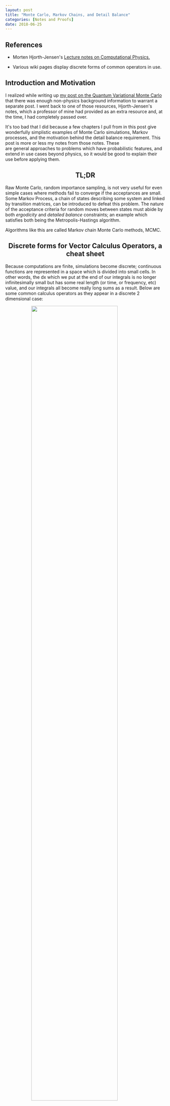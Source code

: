 ```yaml
---
layout: post
title: "Monte Carlo, Markov Chains, and Detail Balance"
categories: [Notes and Proofs]
date: 2018-06-25
---
```


<script type="text/x-mathjax-config">
MathJax.Hub.Config({
  CommonHTML: { scale: 150 },
  tex2jax: {inlineMath: [['$','$'], ['\\(','\\)']]}
});
</script>
<script type="text/javascript" async
src="https://cdnjs.cloudflare.com/ajax/libs/mathjax/2.7.0/MathJax.js?config=TeX-AMS-MML_HTMLorMML" type="text/javascript"></script>

<h2>References</h2>

- Morten Hjorth-Jensen's <a href="http://www.uio.no/studier/emner/matnat/fys/FYS3150/h09/undervisningsmateriale/Lecture%20Notes/lectures2009.pdf" target="_blank">Lecture notes on Computational Physics.</a>

- Various wiki pages display discrete forms of common operators in use.


<h2>Introduction and Motivation</h2>	

I realized while writing up [my post on the Quantum Variational Monte Carlo](2017-07-19-Variational-Monte-Carlo-in-QM.md ) that there was enough non-physics background information to warrant a separate post. I went back to one of those resources, Hjorth-Jensen's notes, which a professor of mine had provided as an extra resource and, at the time, I had completely passed over.

It's too bad that I did because a few chapters I pull from in this post give wonderfully simplistic examples of Monte Carlo simulations, Markov processes, and the motivation behind the detail balance requirement. This post is more or less my notes from those notes. These are general approaches to problems which have probabilistic features, and extend in use cases beyond physics, so it would be good to explain their use before applying them.

<h2 align="center">TL;DR</h2>

Raw Monte Carlo, random importance sampling, is not very useful for even simple cases where methods fail to converge if the acceptances are small. Some Markov Process, a chain of states describing some system and linked by transition matrices, can be introduced to defeat this problem. The nature of the acceptance criteria for random moves between states must abide by both *ergodicity* and *detailed balance* constraints; an example which satisfies both being the Metropolis-Hastings algorithm.

Algorithms like this are called Markov chain Monte Carlo methods, MCMC.

<h2 align="center">Discrete forms for Vector Calculus Operators, a cheat sheet</h2>

Because computations are finite, simulations become discrete; continuous functions are represented in a space which is divided into small cells. In other words, the dx which we put at the end of our integrals is no longer infinitesimally small but has some real length (or time, or frequency, etc) value, and our integrals all become really long sums as a result. Below are some common calculus operators as they appear in a discrete 2 dimensional case:

<figure>
	<img src="{{site.baseurl}}/images/markov-chains/discreteoperatorsunaltered1.png" style="padding-bottom:0.5em; width:80%; margin-left:auto; margin-right:auto; display:block;" />
	<figcaption style="text-align:center;"></figcaption>
</figure>

Which I borrowed from [a chapter of Nvidias cuda gems book](http://meatfighter.com/fluiddynamics/GPU_Gems_Chapter_38.pdf) to avoid the Latex work. I promise that thinking about these for a minute to check that they make sense is worth anyone's time here.

<h2 align="center">Markov Chains, Discretized Diffusion example</h2>

We can apply a Markov chain to random walks simulating the evolution described by the diffusion equation:

<div style="font-size: 150%;">
	$$ \frac{\partial w(x, t)}{\partial t} = D \frac{\partial^2 w(x,t)}{\partial x^2} $$
</div>
where

<div style="font-size: 150%;">
	$$ w(x, t)\partial x $$
</div>
is the probability of finding a particle in some discrete region dx and at some time t. It is the classical equivalent of the wavefunction I discuss in the variational monte carlo project.

The *chain* in a Markov chain is a chain between states of a system. The states of *our* system, for example, can be simply the set of [0, 1] values indicating the position of a particle on a discrete lattice in one dimensional space, with divisions of length $l$

<figure>
	<img src="{{site.baseurl}}/images/markov-chains/discretelineplot.png" style="padding-bottom:0.5em; width:80%; margin-left:auto; margin-right:auto; display:block;" />
	<figcaption style="text-align:center;"></figcaption>
</figure>

Additionally, we can introduce a probability that the particle will will move right or left by the distance l, Pl, and Pr during some (also discretized) time step $\Delta t = \epsilon$. This can be written:

<div style="font-size: 150%;">
	$$ W_{ij} (\epsilon) = w(il - jl, \epsilon) $$
</div>

where:

<div style="font-size: 150%;">
	$$ w(il - jl, \epsilon) = 
		\begin{cases}
			\frac{1}{2} & \text{if $|i - j| = 1$} 
			0 & \text{otherwise}
		\end{cases}
	$$
</div>

The PDF at any later timestep t is generated by applying the transition function w, n times to the state, where n is the number of discrete timesteps to walk through. We can represent the transition in matrix form:

<div style="font-size: 150%;">
	$$ w^n(\epsilon)_{ij} = w(il - jl, n\epsilon) $$
</div>

and therefore:
<div style="font-size: 150%;">
	$$ \vec{w}(n\epsilon) = \hat W(\epsilon) \vec{w}(0) $$
</div>

Our transition matrix looks like the combination of two matrices which represent right moves $\hat{R}$ and left moves $\hat{L}$ and we apply it to our state with the point at zero:

<div style="font-size: 150%;">

	$$ \begin{pmatrix}
	0 & \frac{1}{2} & 0 & 0 & 0 \\\\
	\frac{1}{2} & 0 & \frac{1}{2} & 0 & 0 \\\\
	0 & \frac{1}{2} & 0 & \frac{1}{2} & 0 \\\\
	0 & 0 & \frac{1}{2} & 0 & \frac{1}{2} \\\\
	0 & 0 & 0 & \frac{1}{2} & 0 \\\\ 
	\end{pmatrix}

</div>

This sort transition matrix is sometimes called a Markov matrix, a Probability matrix, or a Stochastic matrix. Note that because all rows and all columns sum to 1 the transition preserves the number of particles in the state. The continued application a Markov matrix forms a Markov chain of states.

Many applications of our transition matrix, written in the Left+Right form:

<div style="font-size: 150%;">
$$ \hat{w}(\epsilon) = \frac{1}{2}(\hat{L} + \hat{R}) $$
</div>

<div style="font-size: 150%;">
$$ \hat{w}^2(2\epsilon) = \frac{1}{4}(\hat{L}^2 + \hat{R}^2 + 2\hat{R}\hat{L}) $$
</div>

<div style="font-size: 150%;">
$$ \hat{w}^2(3\epsilon) = \frac{1}{8}(\hat{L}^3 + \hat{R}^3 + 3\hat{R}^2\hat{L} + 3\hat{R}\hat{L}^2) $$
</div>
or, using binomial coefficients we can represent n timesteps:

<div style="font-size: 150%;">
	$$
	\hat{W}^n(n\epsilon) = \frac{1}{2^n}\sum_{k=0}^n {n \choose k} \hat{R}^k\hat{L}^{n-k}
	$$
</div>

Where the 2^n term is a normalization factor. Moving from states i to j:

<div style="font-size: 150%;">
	$$
	W(il - jl, n\epsilon) = 
	\begin{cases}
		\frac{1}{2^n}{n \choose \frac{1}{2}(n + i + j)} & |i - j| \le n \\
		0 & \text{otherwise}
	\end{cases}
	$$
</div>

Which just says that some probability exists for the particle to be found at a location as long as the location is within the maximum range the particle could have reached by that time. If the particle starts at zero the PDF for locations i becomes:

<div style="font-size: 150%;">
	$$
	\hat{w_i}(n\epsilon) = 
		\frac{1}{2^n}{n \choose \frac{1}{2}(n + i)} & |i| \le n \\
	$$
</div>

Converting $i$'s to $xl$'s and $n\epsilon$ to $t$, and using the recursion relation for binomial coefficients:

<div style="font-size: 150%;">
	$$
	w(x, t + \epsilon) = 
		\frac{1}{2}w(x + l, t) + \frac{1}{2}w(x - l,t)
	$$
</div>

Which makes sense, the probability to find a particle at position x in the next time step would only be non-zero if there was a particle currently to the right or left. Subtracting w(x, t + e) to get the time derivative on the left side, and multiplying by the proper unit signature:

<div style="font-size: 150%;">
	$$
	\frac{w(x, t + \epsilon) - w(x,t)}{\epsilon} = 
		\frac{l^2}{2\epsilon}\frac{w(x + l,t) - 2w(x,t) + w(x - l,t)}{l^2}
	$$
</div>

Looking at the cheat sheet for the gradient and laplacian discrete forms (and removing the extra terms because this is a 1D case) we've recovered exactly the discrete form of the diffusion equation from the application of our transition matrix. So, a Markov chain approximates a real physical process given enough states and a small enough time step.

<h2 align="center">Detailed Balance</h2>

Recreating diffusion isn't all too interesting because the equilibrium state, when our transformation matrix has been applied an "infinite" number of times, is just equal probability everywhere. What if we wan't to achieve some other final distribution? It turns out we can just fine as long as we are looking for equilibrium states of a particular system, and in fact with a few restrictions on our Markov chain we can get to distributions which otherwise would require an intractable amount of computation.

Generally we've been able to say this of our state:

<div style="font-size: 150%;">
	$$ \vec{w}(t + 1) = \hat{W}\vec{w}(t) $$
</div>	

The state in the next time step is acquired by applying the transformation matrix to the previous timestep. An equilibrium will have been reached when repeated application of the matrix yields no change. e.g.

<div style="font-size: 150%;">
$$ \vec{w}(t = \infty) = \hat{W}\vec{w}(t = \infty) $$
</div>

For our Markov process to reach equilibrium we require some set of states which have no net flow of probability. I'll draw this out first:

<figure>
	<img src="{{site.baseurl}}/images/markov-chains/detailed-balance.png" style="padding-bottom:0.5em; width:80%; margin-left:auto; margin-right:auto; display:block;" />
	<figcaption style="text-align:center;"></figcaption>
</figure>

In this cycle of states, which could have easily included more than two states, there is no net flow of probability (or whatever it is your states are measuring!) between any pair of states. You might think of this as the equivalent of some chemical equilibrium in a reaction. This is the detailed balance condition that we want to impose on our process. Another way of describing this would be to say that a particular Markov chain is reversible. 

Writing this out:

<div style="font-size: 150%;">
	$$W(j \rightarrow i)w_j = W(i \rightarrow j)w_i$$
</div>

or in the form of a ratio as we will use it:

<div style="font-size: 150%;">
	$$\frac{W(j \rightarrow i)}{W(i \rightarrow j)} = \frac{w_i}{w_j}$$
</div>

Again, for any state $i$, to and from any other state $j$.

<h2 align="center">An example application to the Boltzmann Distribution using the Metropolis-Hastings algorithm</h2>

To demonstrate the use of detailed balance in a markov process we can apply the concepts to generate the Boltzmann distribution. The Boltzmann distribution describes the probability of finding a microstate of particles (classically of some gas) with a certain energy $E_i$. It looks like:

<div style="font-size: 150%;">
	$$ w_i = \frac{e^{- \Beta(E_i)}}{Z} $$
</div>

The states that we are dealing with now are much larger and more complex than the one dimensional single particle. Now we can think of some large distribution of particles in three dimensions, with each possible configuration of particles (within some discretization scheme) making up our explorable "state space".

$Z$, the partition function, is a normalization coefficient which is the sum of all probabilities across all possible microstates of the system. There are essentially an infinite number of microstates for these systems so brute force population of the distribution via Monte Carlo would be pretty ineffective. However, we know the equilibrium will satisfy the detail balance condition, and so we can select for random movements between states which maintain the detail balance ratio which we described in the previous section. Doing so will bring us to the "solved" equilibrium state without ever having to explicitly integrate over all possible states.

What i'm describing is the acceptance criteria used in the Metropolis algorithm. Given that a Markov process must satisfy a detail balance ratio, for the Boltzmann distribution this means:

<div style="font-size: 150%;">
	$$\frac{w_i}{w_j} = e^{- \Beta(E_i - E_j)}
</div>

And so, when applying randomized transitions to the state, we want our acceptance rate to conform to this ratio. This "guides" our state transitions towards the equilibrium described by Boltzmann.

So if we make random moves among the particles in the system, and accept/deny those moves based on the criteria:

<div style="font-size: 150%;">
	$$\frac{A(j \rightarrow i)}{A(i \rightarrow j)} = e^{- \Beta(E_i - E_j)}
</div>

Where $A$ is an acceptance rate for the move between states $i$ and $j$.

We know systems in equilibrium will inhabit the lowest energy states available to them, and so a simple test would be to only accept random state changes which lower the energy. This *would* give give us solutions, but would get stuck in any local minima which exist in our state space, generally speaking. This is another way of saying that such a simple acceptance criteria would violate [ergodicity](https://en.wikipedia.org/wiki/Ergodicity). Even given an infinite amount of computing time, we would not explore *all* available states and therefore never be sure that we had found the correct solution rather than a local minimum.

To make our Markov chain abide by this ergodic constraint we must accept moves which do not lower the energy of the state as well, but with a probability which corresponds to the ratio described by the detail balance condition. Detail balance gives us the proper form of the equilibrium distribution, ergodicity ensures that the chain does not get stuck forming that distribution in a local minima. That sums up the Metropolis algorithm, which reads:

<div style="font-size: 150%;">
	$$
	A(j \rightarrow i) = 
		\begin{cases}
			e^{- \Beta(E_i - E_j)} & E_i - E_j > 0 \\
			1 & \text{otherwise}
		\end{cases}
	$$
</div>

To summarize, the Metropolis algorithm is an implementation of a Markov chain which abides by certain constraints such as detailed balance. The detail balance condition one comes up with determines the equilibrium state the chain trends towards, and you can use such a condition to find distributions which would have been intractable by brute force integration or Monte Carlo sampling.

Keep in mind that this is just one sample application. You can see an application of the Metropolis algorithm in [my follow up post on the Quantum Variational Monte Carlo](2017-07-19-Variational-Monte-Carlo-in-QM.md )